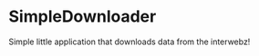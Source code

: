 SimpleDownloader
================

Simple little application that downloads data from the interwebz!